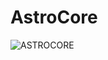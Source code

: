 # AstroCore
![ASTROCORE](https://user-images.githubusercontent.com/85844486/156279105-fc8361d3-2679-4272-92ed-5e2308f09171.png)
